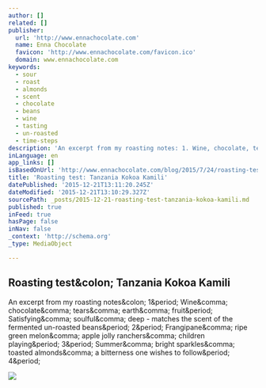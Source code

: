 ```yaml
---
author: []
related: []
publisher:
  url: 'http://www.ennachocolate.com'
  name: Enna Chocolate
  favicon: 'http://www.ennachocolate.com/favicon.ico'
  domain: www.ennachocolate.com
keywords:
  - sour
  - roast
  - almonds
  - scent
  - chocolate
  - beans
  - wine
  - tasting
  - un-roasted
  - time-steps
description: 'An excerpt from my roasting notes: 1. Wine, chocolate, tears, earth, fruit. Satisfying, soulful, deep - matches the scent of the fermented un-roasted beans. 2. Frangipane, ripe green melon, apple jolly ranchers, children playing. 3. Summer, bright sparkles, toasted almonds, a bitterness one wishes to follow. 4.'
inLanguage: en
app_links: []
isBasedOnUrl: 'http://www.ennachocolate.com/blog/2015/7/24/roasting-test-tanzania-kokoa-kamili'
title: 'Roasting test: Tanzania Kokoa Kamili'
datePublished: '2015-12-21T13:11:20.245Z'
dateModified: '2015-12-21T13:10:29.327Z'
sourcePath: _posts/2015-12-21-roasting-test-tanzania-kokoa-kamili.md
published: true
inFeed: true
hasPage: false
inNav: false
_context: 'http://schema.org'
_type: MediaObject

---
```

<article style=""><h1>Roasting test&amp;colon; Tanzania Kokoa Kamili</h1><p>An excerpt from my roasting notes&amp;colon; 1&amp;period; Wine&amp;comma; chocolate&amp;comma; tears&amp;comma; earth&amp;comma; fruit&amp;period; Satisfying&amp;comma; soulful&amp;comma; deep - matches the scent of the fermented un-roasted beans&amp;period; 2&amp;period; Frangipane&amp;comma; ripe green melon&amp;comma; apple jolly ranchers&amp;comma; children playing&amp;period; 3&amp;period; Summer&amp;comma; bright sparkles&amp;comma; toasted almonds&amp;comma; a bitterness one wishes to follow&amp;period; 4&amp;period;</p><img src="https://static1.squarespace.com/static/55945b21e4b0359276bca4f6/t/55db7481e4b097f36ad14921/1440445571447/?format=1000w" /></article>